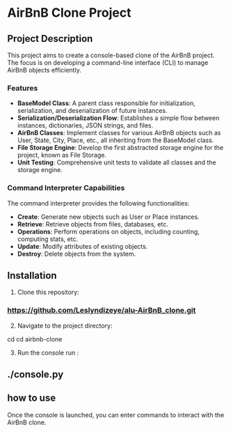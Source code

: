 # AirBnB Clone Project

## Project Description

This project aims to create a console-based clone of the AirBnB project. The focus is on developing a command-line interface (CLI) to manage AirBnB objects efficiently.

### Features

- **BaseModel Class**: A parent class responsible for initialization, serialization, and deserialization of future instances.
- **Serialization/Deserialization Flow**: Establishes a simple flow between instances, dictionaries, JSON strings, and files.
- **AirBnB Classes**: Implement classes for various AirBnB objects such as User, State, City, Place, etc., all inheriting from the BaseModel class.
- **File Storage Engine**: Develop the first abstracted storage engine for the project, known as File Storage.
- **Unit Testing**: Comprehensive unit tests to validate all classes and the storage engine.

### Command Interpreter Capabilities

The command interpreter provides the following functionalities:

- **Create**: Generate new objects such as User or Place instances.
- **Retrieve**: Retrieve objects from files, databases, etc.
- **Operations**: Perform operations on objects, including counting, computing stats, etc.
- **Update**: Modify attributes of existing objects.
- **Destroy**: Delete objects from the system.

## Installation

1. Clone this repository:

### https://github.com/Leslyndizeye/alu-AirBnB_clone.git

2. Navigate to the project directory:

cd cd airbnb-clone


3. Run the console run  :



## ./console.py

## how to use

Once the console is launched, you can enter commands to interact with the AirBnB clone. 
